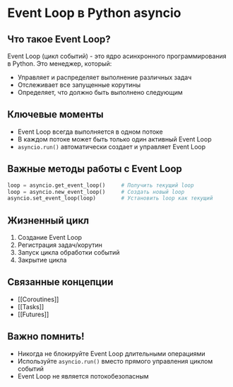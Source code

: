 # Event Loop в Python asyncio

## Что такое Event Loop?
Event Loop (цикл событий) - это ядро асинхронного программирования в Python. Это менеджер, который:
- Управляет и распределяет выполнение различных задач
- Отслеживает все запущенные корутины
- Определяет, что должно быть выполнено следующим

## Ключевые моменты
- Event Loop всегда выполняется в одном потоке
- В каждом потоке может быть только один активный Event Loop
- `asyncio.run()` автоматически создает и управляет Event Loop

## Важные методы работы с Event Loop
```python
loop = asyncio.get_event_loop()     # Получить текущий loop
loop = asyncio.new_event_loop()     # Создать новый loop
asyncio.set_event_loop(loop)        # Установить loop как текущий
```

## Жизненный цикл
1. Создание Event Loop
2. Регистрация задач/корутин
3. Запуск цикла обработки событий
4. Закрытие цикла

## Связанные концепции
- [[Coroutines]]
- [[Tasks]]
- [[Futures]]

## Важно помнить!
- Никогда не блокируйте Event Loop длительными операциями
- Используйте `asyncio.run()` вместо прямого управления циклом событий
- Event Loop не является потокобезопасным
